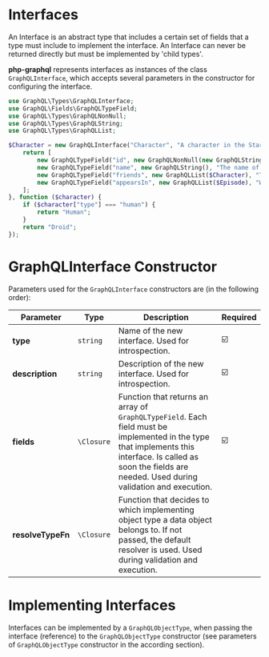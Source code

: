 # Interfaces
An Interface is an abstract type that includes a certain set of fields that a type must include to implement the interface.
An Interface can never be returned directly but must be implemented by 'child types'.

**php-graphql** represents interfaces as instances of the class `GraphQLInterface`, which accepts several parameters
in the constructor for configuring the interface.

```php
use GraphQL\Types\GraphQLInterface;
use GraphQL\Fields\GraphQLTypeField;
use GraphQL\Types\GraphQLNonNull;
use GraphQL\Types\GraphQLString;
use GraphQL\Types\GraphQLList;

$Character = new GraphQLInterface("Character", "A character in the Star Wars Trilogy.", function () use (&$Character, &$Episode) {
    return [
        new GraphQLTypeField("id", new GraphQLNonNull(new GraphQLString()), "The id of the character."),
        new GraphQLTypeField("name", new GraphQLString(), "The name of the character."),
        new GraphQLTypeField("friends", new GraphQLList($Character), "The friends of the character, or an empty list if they have none."),
        new GraphQLTypeField("appearsIn", new GraphQLList($Episode), "Which movies they appear in."),
    ];
}, function ($character) {
    if ($character["type"] === "human") {
        return "Human";
    }
    return "Droid";
});
```
# GraphQLInterface Constructor
Parameters used for the `GraphQLInterface` constructors are (in the following order):

| Parameter | Type | Description | Required |
| --- | --- | --- | --- |
| **type** | `string` | Name of the new interface. Used for introspection. | ☑️ |
| **description** | `string` | Description of the new interface. Used for introspection. | ☑️ |
| **fields** | `\Closure` | Function that returns an array of `GraphQLTypeField`. Each field must be implemented in the type that implements this interface. Is called as soon the fields are needed. Used during validation and execution. | ☑️ |
| **resolveTypeFn** | `\Closure` | Function that decides to which implementing object type a data object belongs to. If not passed, the default resolver is used. Used during validation and execution. | ️ |


# Implementing Interfaces
Interfaces can be implemented by a `GraphQLObjectType`, when passing the interface (reference) to the `GraphQLObjectType` constructor (see parameters of `GraphQLObjectType` constructor in the according section).  